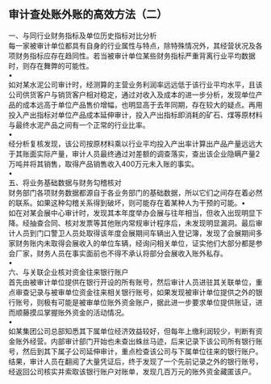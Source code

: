 ## 审计查处账外账的高效方法（二）


一、与同行业财务指标及单位历史指标对比分析  
每一家被审计单位都具有自身的行业属性与特点，除特殊情况外，其经营状况及各项财务指标应存在趋同性。若当被审计单位某些财务指标严重背离行业平均数据时，则存在舞弊的可能性。  
•  
如对某水泥公司审计时，经测算的主营业务利润率远远低于该行业平均水平，且该公司供货客户与销货客户相对稳定，通过对收入及成本的进一步分析，发现单位产品的成本远高于单位产品售价增幅，也明显高于去年同期，存在较大的疑点。再用投入产出指标对单位产品成本延伸审计，投入产出指标即消耗的矿石、煤等原材料与最终水泥产品之间有一个正常的行业比率。  
•  
经分析复核发现，该公司按原材料乘以行业平均投入产出率计算出产品产量远远大于其账面实际产量，审计人员最终通过对差额的调查落实，查出该企业隐瞒产量2万吨并将其销售，取得产品销售收入400万元未入账的事实。  
•  
五、将业务基础数据与财务勾稽核对  
财务部门各项财务数据都源自于各业务部门的基础数据，所以它们之间存在着必然的联系。如果这种勾稽关系得到破坏，则可能存在着某种人为干预的可能。•  
如在对某会展中心审计时，发现其本年度举办会展与往年相当，但收入出现明显下降。经抽查合同、核对发票等其他账内常规审计程序后，未发现明显漏洞。最后审计人员到门口警卫人员处取得该年度会展期间车辆出入登记簿，发现了会展期间多家财务账内未取得会展收入的单位车辆，经询问相关单位，证实他们大部分都是参会厂家，财务人员在事实面前也不得不承认将部分会展收入账外私存。  
•  
六、与关联企业核对资金往来银行账户  
首先由被审计单位提供在银行开设的所有账号，然后审计人员进驻其关联单位，重点审查记录与被审单位资金往来相关银行账号，如果发现被审计单位提供之外的银行账号，则极有可能是被审单位账外资金账户，据此进一步要求单位提供账证，进而顺藤摸瓜掌握账外资金的活动情况。  
•  
如某集团公司总部知悉其下属单位经济效益较好，但每年上缴利润较少，判断有资金账外经营。内部审计部门开始也未查出蛛丝马迹，后来记录下该公司所有银行账号，然后到其下属子公司延伸审计，重点检查该公司与下属单位往来的银行账户。结果，审计人员在翻阅了大量凭证后，终于发现了一个先前记录之外的银行账号，经返回公司核实并索取该银行账户对账单，发现几百万元的账外资金藏匿该户。  

 
